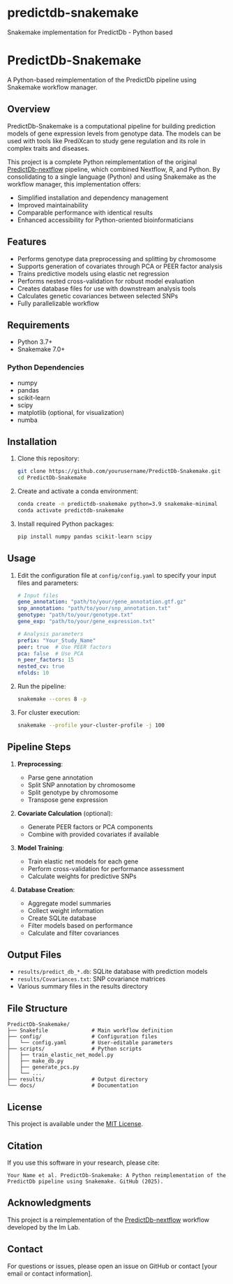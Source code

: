 # predictdb-snakemake
 Snakemake implementation for PredictDb - Python based

# PredictDb-Snakemake

A Python-based reimplementation of the PredictDb pipeline using Snakemake workflow manager.

## Overview

PredictDb-Snakemake is a computational pipeline for building prediction models of gene expression levels from genotype data. The models can be used with tools like PrediXcan to study gene regulation and its role in complex traits and diseases.

This project is a complete Python reimplementation of the original [PredictDb-nextflow](https://github.com/hakyimlab/PredictDb-nextflow) pipeline, which combined Nextflow, R, and Python. By consolidating to a single language (Python) and using Snakemake as the workflow manager, this implementation offers:

- Simplified installation and dependency management
- Improved maintainability
- Comparable performance with identical results
- Enhanced accessibility for Python-oriented bioinformaticians

## Features

- Performs genotype data preprocessing and splitting by chromosome
- Supports generation of covariates through PCA or PEER factor analysis
- Trains predictive models using elastic net regression
- Performs nested cross-validation for robust model evaluation
- Creates database files for use with downstream analysis tools
- Calculates genetic covariances between selected SNPs
- Fully parallelizable workflow

## Requirements

- Python 3.7+
- Snakemake 7.0+

### Python Dependencies

- numpy
- pandas
- scikit-learn
- scipy
- matplotlib (optional, for visualization)
- numba

## Installation

1. Clone this repository:
   ```bash
   git clone https://github.com/yourusername/PredictDb-Snakemake.git
   cd PredictDb-Snakemake
   ```

2. Create and activate a conda environment:
   ```bash
   conda create -n predictdb-snakemake python=3.9 snakemake-minimal
   conda activate predictdb-snakemake
   ```

3. Install required Python packages:
   ```bash
   pip install numpy pandas scikit-learn scipy
   ```

## Usage

1. Edit the configuration file at `config/config.yaml` to specify your input files and parameters:
   ```yaml
   # Input files
   gene_annotation: "path/to/your/gene_annotation.gtf.gz"
   snp_annotation: "path/to/your/snp_annotation.txt"
   genotype: "path/to/your/genotype.txt"
   gene_exp: "path/to/your/gene_expression.txt"
   
   # Analysis parameters
   prefix: "Your_Study_Name"
   peer: true  # Use PEER factors
   pca: false  # Use PCA
   n_peer_factors: 15
   nested_cv: true
   nfolds: 10
   ```

2. Run the pipeline:
   ```bash
   snakemake --cores 8 -p
   ```

3. For cluster execution:
   ```bash
   snakemake --profile your-cluster-profile -j 100
   ```

## Pipeline Steps

1. **Preprocessing**:
   - Parse gene annotation
   - Split SNP annotation by chromosome
   - Split genotype by chromosome
   - Transpose gene expression

2. **Covariate Calculation** (optional):
   - Generate PEER factors or PCA components
   - Combine with provided covariates if available

3. **Model Training**:
   - Train elastic net models for each gene
   - Perform cross-validation for performance assessment
   - Calculate weights for predictive SNPs

4. **Database Creation**:
   - Aggregate model summaries
   - Collect weight information
   - Create SQLite database
   - Filter models based on performance
   - Calculate and filter covariances

## Output Files

- `results/predict_db_*.db`: SQLite database with prediction models
- `results/Covariances.txt`: SNP covariance matrices
- Various summary files in the results directory

## File Structure

```
PredictDb-Snakemake/
├── Snakefile              # Main workflow definition
├── config/                # Configuration files
│   └── config.yaml        # User-editable parameters
├── scripts/               # Python scripts
│   ├── train_elastic_net_model.py
│   ├── make_db.py
│   ├── generate_pcs.py
│   └── ...
├── results/               # Output directory
└── docs/                  # Documentation
```

## License

This project is available under the [MIT License](LICENSE).

## Citation

If you use this software in your research, please cite:

```
Your Name et al. PredictDb-Snakemake: A Python reimplementation of the PredictDb pipeline using Snakemake. GitHub (2025).
```

## Acknowledgments

This project is a reimplementation of the [PredictDb-nextflow](https://github.com/hakyimlab/PredictDb-nextflow) workflow developed by the Im Lab.

## Contact

For questions or issues, please open an issue on GitHub or contact [your email or contact information].